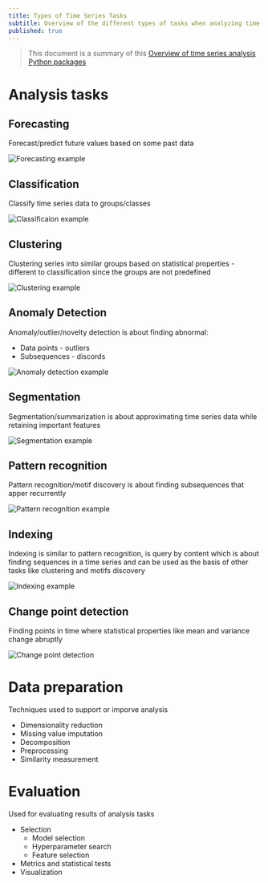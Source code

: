 ```yaml
---
title: Types of Time Series Tasks
subtitle: Overview of the different types of tasks when analyzing time series data
published: true
---
```


> This document is a summary of this [Overview of time series analysis Python packages](https://siebert-julien.github.io/time-series-analysis-python/)

# Analysis tasks

## Forecasting

Forecast/predict future values based on some past data

![Forecasting example](https://siebert-julien.github.io/time-series-analysis-python/images/forecasting.svg)

## Classification

Classify time series data to groups/classes

![Classificaion example](https://siebert-julien.github.io/time-series-analysis-python/images/classification_word_height_profiles.svg)

## Clustering

Clustering series into similar groups based on statistical properties - different to classification since the groups are not predefined

![Clustering example](https://siebert-julien.github.io/time-series-analysis-python/images/overview_word_height_profiles.svg)

## Anomaly Detection

Anomaly/outlier/novelty detection is about finding abnormal:

- Data points - outliers
- Subsequences - discords

![Anomaly detection example](https://siebert-julien.github.io/time-series-analysis-python/images/anomaly_detection_ecg.svg)

## Segmentation

Segmentation/summarization is about approximating time series data while retaining important features

![Segmentation example](https://siebert-julien.github.io/time-series-analysis-python/images/segentation_SAX.svg)

## Pattern recognition

Pattern recognition/motif discovery is about finding subsequences that apper recurrently

![Pattern recognition example](https://siebert-julien.github.io/time-series-analysis-python/images/motifs_detection.svg)

## Indexing

Indexing is similar to pattern recognition, is query by content which is about finding sequences in a time series and can be used as the basis of other tasks like clustering and motifs discovery

![Indexing example](https://siebert-julien.github.io/time-series-analysis-python/images/pattern_detection.svg)

## Change point detection

Finding points in time where statistical properties like mean and variance change abruptly

![Change point detection](https://siebert-julien.github.io/time-series-analysis-python/images/changepoint_detection.svg)

# Data preparation

Techniques used to support or imporve analysis

- Dimensionality reduction
- Missing value imputation
- Decomposition
- Preprocessing
- Similarity measurement

# Evaluation

Used for evaluating results of analysis tasks

- Selection
  - Model selection
  - Hyperparameter search
  - Feature selection
- Metrics and statistical tests
- Visualization
